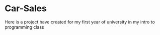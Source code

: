 # Car-Sales
Here is a project have created for my first year of university in my intro to programming class
